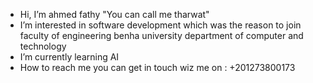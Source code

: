 -  Hi, I’m ahmed fathy "You can call me tharwat"
-  I’m interested in software development which was the reason to join faculty of engineering benha university department of computer and technology
-  I’m currently learning AI 
-  How to reach me
  you can get in touch wiz me on : +201273800173


<!---
tharwat-ux/tharwat-ux is a ✨ special ✨ repository because its `README.md` (this file) appears on your GitHub profile.
You can click the Preview link to take a look at your changes.
--->

